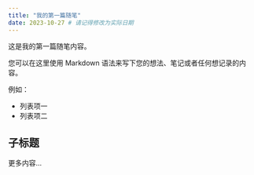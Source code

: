 ```yaml
---
title: "我的第一篇随笔"
date: 2023-10-27 # 请记得修改为实际日期
---
```


这是我的第一篇随笔内容。

您可以在这里使用 Markdown 语法来写下您的想法、笔记或者任何想记录的内容。

例如：

*   列表项一
*   列表项二

## 子标题

更多内容... 